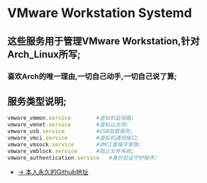 # VMware Workstation Systemd
## 这些服务用于管理VMware Workstation,针对Arch_Linux所写;
### 喜欢Arch的唯一理由,一切自己动手,一切自己说了算;

## 服务类型说明;
```ruby
vmware_vmmon.service        #虚拟机监视器;
vmware_vmnet.service        #虚拟以太网;
vmware_usb.service          #USB加载服务;
vmware_vmci.service         #虚拟机通信接口;
vmware_vmsock.service       #VMCI套接字家族;
vmware_vmblock.service      #阻止文件系统;
vmware_authentication.service   #身份验证守护程序;
```
- [→ 本人永久的Github地址](https://github.com/wo2ni)
